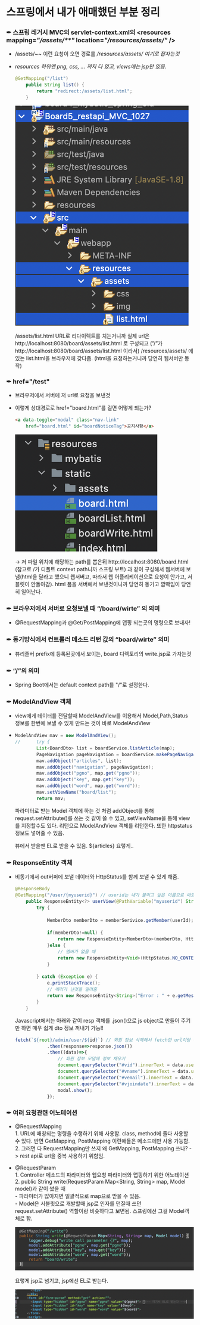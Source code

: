 # 스프링에서 내가 애매했던 부분 정리

### ✒︎ 스프링 레거시 MVC의 servlet-context.xml의 <**resources** mapping=*"/assets/**"* location=*"/resources/assets/"* />
- /assets/~~ 이런 요청이 오면 경로를 */resources/assets/ 여기로 잡자는것* 
- *resources 하위엔 png, css, … 까지 다 있고, views에는 jsp만 있음.*
    
    ```java
    @GetMapping("/list")
    	public String list() {
    		return "redirect:/assets/list.html";
    	}
    ```
    
    ![디렉토리구조](img/../../../img/usingSpring/us_amb_01.png)
    
    /assets/list.html URL로 리다이렉트를 치는거니까 실제 url은 http://localhost:8080/board/assets/list.html 로 구성되고 (”/”가 http://localhost:8080/board/assets/list.html 이라서) /resources/assets/ 에 있는 list.html을 브라우저에 갖다줌. (html을 요청하는거니까 당연히 웹서버만 동작)
    
### ✒︎ href="/test"
- 브라우저에서 서버에 저 url로 요청을 보낸것 
- 이렇게 상대경로로 href="board.html"를 걸면 어떻게 되는가?
    
    ```html
    <a data-toggle="modal" class="nav-link" 
    	href="board.html" id="boardNoticeTag">공지사항</a>
    ```
    
    ![디렉토리2](img/../../../img/usingSpring/us_amb_02.png)
    
    → 저 파일 위치에 해당하는 path를 뽑은뒤 http://localhost:8080/board.html (참고로 /가 디폴트 context path니까 스프링 부트) 과 같이 구성해서 웹서버에 보냄(html을 달라고 했으니 웹서버고, 따라서 웹 어플리케이션으로 요청이 안가고, 서블릿이 안돌아감). html 폼을 서버에서 보낸것이니까 당연히 동기고 깜빡임이 당연히 일어난다. 
    
### ✒︎ 브라우저에서 서버로 요청보낼 때 “/board/wirte” 의 의미
- @RequestMapping과 @Get/PostMapping에 맵핑 되는곳의 명령으로 보내자!

### ✒︎ 동기방식에서 컨트롤러 메소드 리턴 값의 “board/wirte” 의미
- 뷰리졸버 prefix에 등록된곳에서 보이는, board 디렉토리의 write.jsp로 가자는것 

### ✒︎ “/”의 의미 
- Spring Boot에서는 default context path를 "/"로 설정한다.

### ✒︎ ModelAndView 객체 
- view에게 데이터를 전달할때 ModelAndView를 이용해서 Model,Path,Status 정보를 한번에 보낼 수 있게 만드는 것이 바로 ModelAndView

-     
    ```java
    ModelAndView mav = new ModelAndView();
    //		try {
    		List<BoardDto> list = boardService.listArticle(map);
    		PageNavigation pageNavigation = boardService.makePageNavigation(map);
    		mav.addObject("articles", list);
    		mav.addObject("navigation", pageNavigation);
    		mav.addObject("pgno", map.get("pgno"));
    		mav.addObject("key", map.get("key"));
    		mav.addObject("word", map.get("word"));
    		mav.setViewName("board/list");
    		return mav;
    ```
    
    파라미터로 받는 Model 객체에 하는 것 처럼 addObject를 통해 request.setAttribute()를 쓰는 것 같이 쓸 수 있고, setViewName을 통해 view를 지정할수도 있다. 리턴으로 ModelAndView 객체를 리턴한다. 또한 httpstatus 정보도 넣어줄 수 있음.
    
    뷰에서 받을땐 EL로 받을 수 있음. ${articles} 요렇게.. 
    
### ✒︎ ResponseEntity 객체
- 비동기에서 out버퍼에 보낼 데이터와 HttpStatus를 함께 보낼 수 있게 해줌.
    
    ```java
    @ResponseBody
    @GetMapping("/user/{myuserid}") // userid는 내가 붙이고 싶은 이름으로 써도 됨 
    	public ResponseEntity<?> userView(@PathVariable("myuserid") String userId) { // path variable로 오면 @PathVariable로 받는다.
    		try {
    			
    			MemberDto memberDto = memberSerivice.getMember(userId);
    
    			if(memberDto!=null) {
    				return new ResponseEntity<MemberDto>(memberDto, HttpStatus.OK);
    			}else {
    				// 멤버가 없을 때 
    				return new ResponseEntity<Void>(HttpStatus.NO_CONTENT);
    			}
    			
    		} catch (Exception e) {
    			e.printStackTrace();
    			// 에러가 난것을 알려줌
    			return new ResponseEntity<String>("Error : " + e.getMessage(), HttpStatus.INTERNAL_SERVER_ERROR);
    		} 
    	}
    ```
    
    Javascript에서는 아래와 같이 resp 객체를 .json()으로 js object로 만들어 주기만 하면 매우 쉽게 dto 정보 꺼내기 가능!!
    
    ```jsx
    fetch(`${root}/admin/user/${id}`) // 회원 정보 삭제에서 fetch한 url이랑 똑같은 문제 발생 
        		.then(response=>response.json())
        		.then((data)=>{
        			// 회원 정보 모덜에 정보 채우기 
        			document.querySelector("#vid").innerText = data.userId;
        			document.querySelector("#vname").innerText = data.userName;
        			document.querySelector("#vemail").innerText = data.emailId + "@" + data.emailDomain;
        			document.querySelector("#vjoindate").innerText = data.joinDate;
        			modal.show();
        		});
    ```
    
### ✒︎ 여러 요청관련 어노테이션 
- @RequestMapping  
        1. URL에 매칭되는 명령을 수행하기 위해 사용함. class, method에 둘다 사용할 수 있다. 반면 GetMapping, PostMapping 이런애들은 메소드에만 사용 가능함.  
        2. 그러면 다 RequestMapping만 쓰지 왜 GetMapping, PostMapping 쓰나? -> rest api로 url을 중복 사용하기 위함임. 
- @RequestParam  
        1. Controller 메소드의 파라미터와 웹요청 파라미터와 맵핑하기 위한 어노테이션  
        2. public String write(RequestParam Map<String, String> map, Model model)과 같이 썼을 때    
            -  파라미터가 많아지면 일괄적으로 map으로 받을 수 있음.   
            -  Model은 서블릿으로 개발할때 jsp로 인자를 던질때 쓰던 request.setAttribute() 역할이랑 비슷하다고 보면됨. 스프링에선 그걸 Model객체로 함.
            
    ![html 예시](/img/usingSpring/us_amb_03.png)
                
    요렇게 jsp로 넘기고, jsp에선 EL로 받는다.
                
    ![html 예시](/img/usingSpring/us_amb_04.png)
